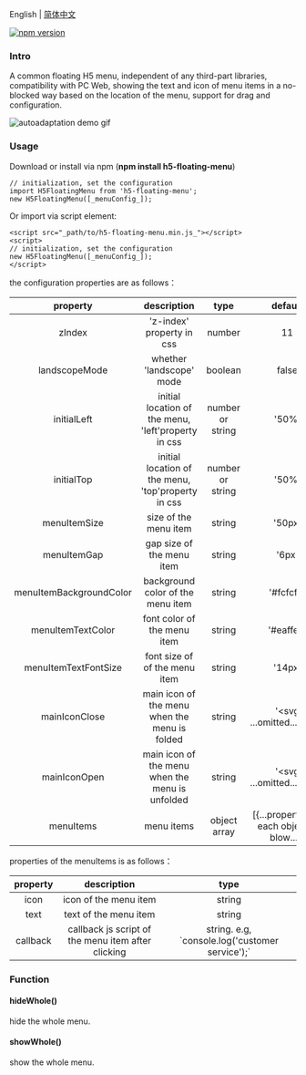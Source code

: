 English | [简体中文](https://github.com/congzhou09/h5-floating-menu/blob/HEAD/README_CN.md)

[![npm version](https://badge.fury.io/js/h5-floating-menu.svg)](https://badge.fury.io/js/h5-floating-menu)

### Intro
A common floating H5 menu, independent of any third-part libraries, compatibility with PC Web, showing the text and icon of menu items in a no-blocked way based on the location of the menu, support for drag and configuration.

![autoadaptation demo gif](https://congzhou09.github.io/h5-floating-menu/snapshot/autoadaptation.gif)

### Usage

Download or install via npm (__npm install h5-floating-menu__)
```
// initialization, set the configuration
import H5FloatingMenu from 'h5-floating-menu';
new H5FloatingMenu([_menuConfig_]);
```
Or import via script element:
```
<script src="_path/to/h5-floating-menu.min.js_"></script>
<script>
// initialization, set the configuration
new H5FloatingMenu([_menuConfig_]);
</script>
```

the configuration properties are as follows：

|property|description|type|default|
|:-:|:-:|:-:|:-:|
|zIndex|'z-index' property in css|number|11|
|landscopeMode|whether 'landscope' mode|boolean|false|
|initialLeft|initial location of the menu, 'left'property in css|number or string|'50%'|
|initialTop|initial location of the menu, 'top'property in css|number or string|'50%'|
|menuItemSize|size of the menu item|string|'50px'|
|menuItemGap|gap size of the menu item|string|'6px'|
|menuItemBackgroundColor|background color of the menu item|string|'#fcfcfd'|
|menuItemTextColor|font color of the menu item|string|'#eaffee'|
|menuItemTextFontSize|font size of of the menu item|string|'14px'|
|mainIconClose|main icon of the menu when the menu is folded |string|'<svg ...omitted.../svg>'|
|mainIconOpen|main icon of the menu when the menu is unfolded|string|'<svg ...omitted.../svg>'|
|menuItems|menu items|object array|[{...properties of each object is blow...}]|

properties of the menuItems is as follows：

|property|description|type|
|:-:|:-:|:-:|
|icon|icon of the menu item|string|
|text|text of the menu item|string|
|callback|callback js script of the menu item after clicking|string. e.g, \`console.log('customer service');\`|

### Function

#### hideWhole()
hide the whole menu.

#### showWhole()
show the whole menu.

